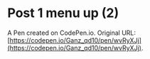 # Post 1 menu up (2)

A Pen created on CodePen.io. Original URL: [https://codepen.io/Ganz_qd10/pen/wvRyXJj](https://codepen.io/Ganz_qd10/pen/wvRyXJj).

